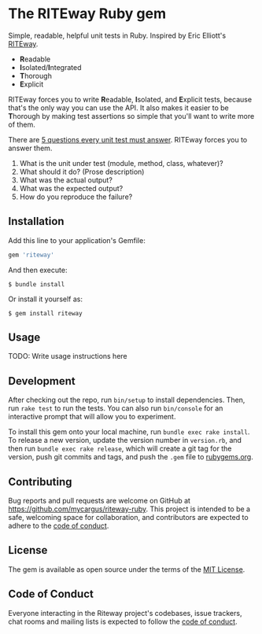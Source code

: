 # The RITEway Ruby gem

Simple, readable, helpful unit tests in Ruby. Inspired by Eric Elliott's
[RITEway].

- **R**eadable
- **I**solated/**I**ntegrated
- **T**horough
- **E**xplicit

RITEway forces you to write **R**eadable, **I**solated, and **E**xplicit tests,
because that's the only way you can use the API. It also makes it easier to be
**T**horough by making test assertions so simple that you'll want to write more
of them.

There are [5 questions every unit test must answer]. RITEway forces you to
answer them.

1. What is the unit under test (module, method, class, whatever)?
2. What should it do? (Prose description)
3. What was the actual output?
4. What was the expected output?
5. How do you reproduce the failure?

## Installation

Add this line to your application's Gemfile:

```ruby
gem 'riteway'
```

And then execute:

    $ bundle install

Or install it yourself as:

    $ gem install riteway

## Usage

TODO: Write usage instructions here

## Development

After checking out the repo, run `bin/setup` to install dependencies. Then, run
`rake test` to run the tests. You can also run `bin/console` for an interactive
prompt that will allow you to experiment.

To install this gem onto your local machine, run `bundle exec rake install`. To
release a new version, update the version number in `version.rb`, and then run
`bundle exec rake release`, which will create a git tag for the version, push
git commits and tags, and push the `.gem` file to [rubygems.org].

## Contributing

Bug reports and pull requests are welcome on GitHub at
<https://github.com/mycargus/riteway-ruby>. This project is intended to be a
safe, welcoming space for collaboration, and contributors are expected to adhere
to the [code of conduct].

## License

The gem is available as open source under the terms of the [MIT License].

## Code of Conduct

Everyone interacting in the Riteway project's codebases, issue trackers, chat
rooms and mailing lists is expected to follow the [code of conduct].

[riteway]: https://github.com/ericelliott/riteway
[rubygems.org]: https://rubygems.org
[code of conduct]: https://github.com/mycargus/riteway-ruby/blob/master/CODE_OF_CONDUCT.md
[mit license]: https://github.com/mycargus/riteway-ruby/blob/master/LICENSE
[5 questions every unit test must answer]: https://medium.com/javascript-scene/what-every-unit-test-needs-f6cd34d9836d

